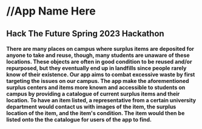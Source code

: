 # //App Name Here
## Hack The Future Spring 2023 Hackathon

#### There are many places on campus where surplus items are deposited for anyone to take and reuse, though, many students are unaware of these locations. These objects are often in good condition to be reused and/or repurposed, but they eventually end up in landfills since people rarely know of their existence. Our app aims to combat excessive waste by first targeting the issues on our campus. The app make the aforementioned surplus centers and items more known and accessible to students on campus by providing a catalogue of current surplus items and their location. To have an item listed, a representative from a certain university department would contact us with images of the item, the surplus location of the item, and the item's condition. The item would then be listed onto the the catalogue for users of the app to find.
